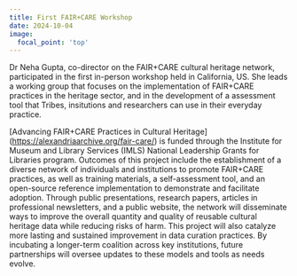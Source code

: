 ```yaml
---
title: First FAIR+CARE Workshop
date: 2024-10-04
image:
  focal_point: 'top'
---
```


Dr Neha Gupta, co-director on the FAIR+CARE cultural heritage network, participated in the first in-person workshop held in California, US. She leads a working group that focuses on the implementation of FAIR+CARE practices in the heritage sector, and in the development of a assessment tool that Tribes, insitutions and researchers can use in their everyday practice.  

<!--more-->

[Advancing FAIR+CARE Practices in Cultural Heritage] (https://alexandriaarchive.org/fair-care/) is funded through the Institute for Museum and Library Services (IMLS) National Leadership Grants for Libraries program. Outcomes of this project include the establishment of a diverse network of individuals and institutions to promote FAIR+CARE practices, as well as training materials, a self-assessment tool, and an open-source reference implementation to demonstrate and facilitate adoption. Through public presentations, research papers, articles in professional newsletters, and a public website, the network will disseminate ways to improve the overall quantity and quality of reusable cultural heritage data while reducing risks of harm. This project will also catalyze more lasting and sustained improvement in data curation practices. By incubating a longer-term coalition across key institutions, future partnerships will oversee updates to these models and tools as needs evolve.
